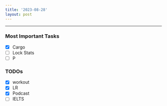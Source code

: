 ```yaml
---
title: '2023-08-28'
layout: post
---
```


---

### Most Important Tasks

- [x] Cargo
- [ ] Lock Stats
- [ ] P

### TODOs

- [x] workout
- [x] LR
- [x] Podcast
- [ ] IELTS
